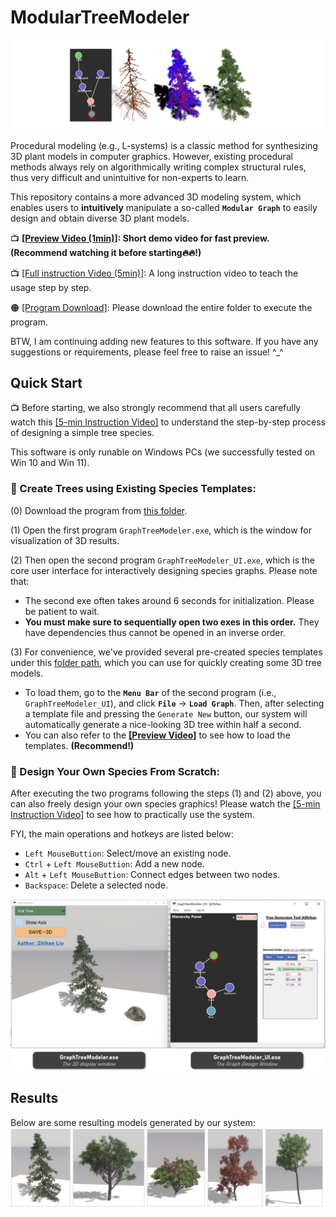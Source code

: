 # ModularTreeModeler

![Teaser](https://github.com/RyuZhihao123/Modular-Tree-Modeler-25/blob/main/Figures/1.png)

Procedural modeling (e.g., L-systems) is a classic method for synthesizing 3D plant models in computer graphics. However, existing procedural methods always rely on algorithmically writing complex structural rules, thus very difficult and unintuitive for non-experts to learn.

This repository contains a more advanced 3D modeling system, which enables users to **intuitively** manipulate a so-called **``Modular Graph``** to easily design and obtain diverse 3D plant models. 

📺 **[[Preview Video (1min)]](https://drive.google.com/file/d/1FugtnOsYm2L_HkJawwiUUKoe6aQs5e93/view?usp=sharing): Short demo video for fast preview. (Recommend watching it before starting🔥🔥!)**

📺 [[Full instruction Video (5min)]](https://drive.google.com/file/d/1uOwghzsHS2jrZXc8RHVIOitZZubseMT-/view?usp=sharing): A long instruction video to teach the usage step by step.

🟠 [[Program Download]](https://github.com/RyuZhihao123/Modular-Tree-Modeler-25/tree/main/GraphTreeModeler): Please download the entire folder to execute the program.

BTW, I am continuing adding new features to this software. If you have any suggestions or requirements, please feel free to raise an issue! ^_^

## Quick Start

📺 Before starting, we also strongly recommend that all users carefully watch this [[5-min Instruction Video]](https://drive.google.com/file/d/1uOwghzsHS2jrZXc8RHVIOitZZubseMT-/view?usp=sharing) to understand the step-by-step process of designing a simple tree species.

This software is only runable on Windows PCs (we successfully tested on Win 10 and Win 11).

### 🌳 Create Trees using Existing Species Templates:

(0) Download the program from [this folder](https://github.com/RyuZhihao123/Modular-Tree-Modeler-25/tree/main/GraphTreeModeler).

(1) Open the first program ``GraphTreeModeler.exe``, which is the window for visualization of 3D results. 

(2) Then open the second program ``GraphTreeModeler_UI.exe``, which is the core user interface for interactively designing species graphs. Please note that:

- The second exe often takes around 6 seconds for initialization. Please be patient to wait.
- **You must make sure to sequentially open two exes in this order.** They have dependencies thus cannot be opened in an inverse order.

(3) For convenience, we've provided several pre-created species templates under this [folder path](https://github.com/RyuZhihao123/Modular-Tree-Modeler-25/tree/main/GraphTreeModeler/SavedGraphs), which you can use for quickly creating some 3D tree models. 

- To load them, go to the **``Menu Bar``** of the second program (i.e., ``GraphTreeModeler_UI``), and click **``File``** -> **``Load Graph``**. Then, after selecting a template file and pressing the ``Generate New`` button, our system will automatically generate a nice-looking 3D tree within half a second.
- You can also refer to the **[[Preview Video]](https://drive.google.com/file/d/1FugtnOsYm2L_HkJawwiUUKoe6aQs5e93/view?usp=sharing)** to see how to load the templates. **(Recommend!)**

### 🌳 Design Your Own Species From Scratch:

After executing the two programs following the steps (1) and (2) above, you can also freely design your own species graphics! Please watch the [[5-min Instruction Video]](https://drive.google.com/file/d/1uOwghzsHS2jrZXc8RHVIOitZZubseMT-/view?usp=sharing) to see how to practically use the system.

FYI, the main operations and hotkeys are listed below:

- ``Left MouseButtion``: Select/move an existing node.
- ``Ctrl`` + ``Left MouseButtion``: Add a new node.
- ``Alt`` + ``Left MouseButtion``: Connect edges between two nodes.
- ``Backspace``: Delete a selected node.

<img src="https://github.com/RyuZhihao123/Modular-Tree-Modeler-25/blob/main/Figures/interfaces.png" alt="Interfaces" style="width:700px;"/>

## Results

Below are some resulting models generated by our system:
![Results](https://github.com/RyuZhihao123/Modular-Tree-Modeler-25/blob/main/Figures/results.png)



